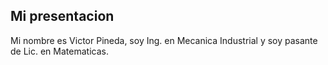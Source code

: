 ## Mi presentacion
Mi nombre es Victor Pineda, soy Ing. en Mecanica Industrial y soy pasante de Lic. en Matematicas. 
